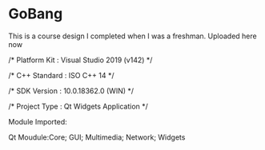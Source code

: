 # GoBang
This is a course design I completed when I was a freshman. Uploaded here now   



/*    Platform Kit : Visual Studio 2019 (v142)     */

/*    C++ Standard : ISO C++ 14                    */

/*    SDK Version  : 10.0.18362.0 (WIN)            */

/*    Project Type : Qt Widgets Application        */   



Module Imported:

Qt Moudule:Core; GUI; Multimedia; Network; Widgets
